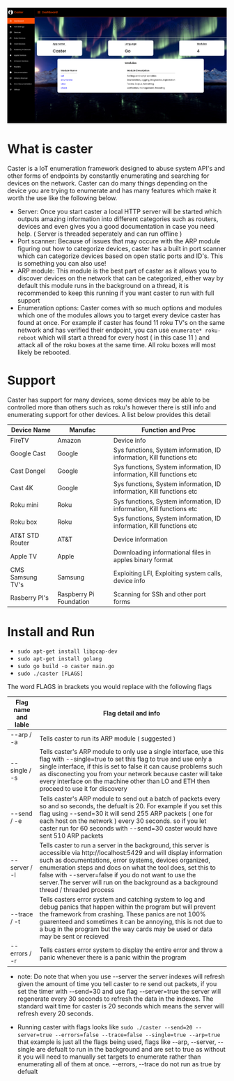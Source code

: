 <p align="center">
  <img src="images/DemoCaster.png">
</p>

# What is caster 

Caster is a IoT enumeration framework designed to abuse system API's and other forms of endpoints by constantly enumerating and searching for devices on the network. Caster can do many things depending on the device you are trying to enumerate and has many features which make it worth the use like the following below.

* Server: Once you start caster a local HTTP server will be started which outputs amazing information into different categories such as routers, devices and even gives you a good documentation in case you need help. ( Server is threaded seperately and can run offline )
* Port scanner: Because of issues that may occure with the ARP module figuring out how to categorize devices, caster has a built in port scanner which can categorize devices based on open static ports and ID's. This is something you can also use!
* ARP module: This module is the best part of caster as it allows you to discover devices on the network that can be categorized, either way by default this module runs in the background on a thread, it is recommended to keep this running if you want caster to run with full support
* Enumeration options: Caster comes with so much options and modules which one of the modules allows you to target every device caster has found at once. For example if caster has found 11 roku TV's on the same network and has verified their endpoint, you can use `enumerate* roku-reboot` which will start a thread for every host ( in this case 11 ) and attack all of the roku boxes at the same time. All roku boxes will most likely be rebooted.  

# Support 

Caster has support for many devices, some devices may be able to be controlled more than others such as roku's however there is still info and enumerating support for other devices. A list below provides this detail

| Device Name | Manufac | Function and Proc | 
| ----------- | ------- | ----------------- |
| FireTV      | Amazon  |  Device info      |
| Google Cast | Google  | Sys functions, System information, ID information, Kill functions etc |
| Cast Dongel | Google  | Sys functions, System information, ID information, Kill functions etc |
| Cast 4K     | Google  | Sys functions, System information, ID information, Kill functions etc |
| Roku mini   | Roku    | Sys functions, System information, ID information, Kill functions etc |
| Roku box    | Roku    | Sys functions, System information, ID information, Kill functions etc |
| AT&T STD Router | AT&T |  Device information |
| Apple TV    | Apple   |  Downloading informational files in apples binary format |
| CMS Samsung TV's | Samsung | Exploiting LFI, Exploiting system calls, device info |
| Rasberry PI's | Raspberry Pi Foundation | Scanning for SSh and other port forms |

# Install and Run 

* `sudo apt-get install libpcap-dev`
* `sudo apt-get install golang`
* `sudo go build -o caster main.go`
* `sudo ./caster [FLAGS]`

The word FLAGS in brackets you would replace with the following flags 

|Flag name and lable| Flag detail and info |
| ----------------- | -------------------- |
| --arp / -a        | Tells caster to run its ARP module ( suggested ) |
| --single / -s     | Tells caster's ARP module to only use a single interface, use this flag with --single=true to set this flag to true and use only a single interface, if this is set to false it can cause problems such as disconecting you from your network because caster will take every interface on the machine other than LO and ETH then proceed to use it for discovery |
| --send / -e | Tells caster's ARP module to send out a batch of packets every so and so seconds, the defualt is 20. For example if you set this flag using --send=30 it will send 255 ARP packets ( one for each host on the network ) every 30 seconds. so if you let caster run for 60 seconds with --send=30 caster would have sent 510 ARP packets |
| --server / -l | Tells caster to run a server in the background, this server is accessible via http://localhost:5429 and will display information such as documentations, error systems, devices organized, enumeration steps and docs on what the tool does, set this to false with --server=false if you do not want to use the server.The server will run on the background as a background thread / threaded process |
| --trace / -t | Tells casters error system and catching system to log and debug panics that happen within the program but will prevent the framework from crashing. These panics are not 100% guarenteed and sometimes it can be annoying, this is not due to a bug in the program but the way cards may be used or data may be sent or recieved |
| --errors / -r | Tells casters error system to display the entire error and throw a panic whenever there is a panic within the program |

* note: Do note that when you use --server the server indexes will refresh given the amount of time you tell caster to re send out packets, if you set the timer with --send=30 and use flag --server=true the server will regenerate every 30 seconds to refresh the data in  the indexes. The standard wait time for caster is 20 seconds which means the server will refresh every 20 seconds.

* Running caster with flags looks like `sudo ./caster --send=20 --server=true --errors=false --trace=false --single=true --arp=true` that example is just all the flags being used, flags like --arp, --server, --single are defualt to run in the background and are set to true as without it you will need to manually set targets to enumerate rather than enumerating all of them at once. --errors, --trace do not run as true by defualt
